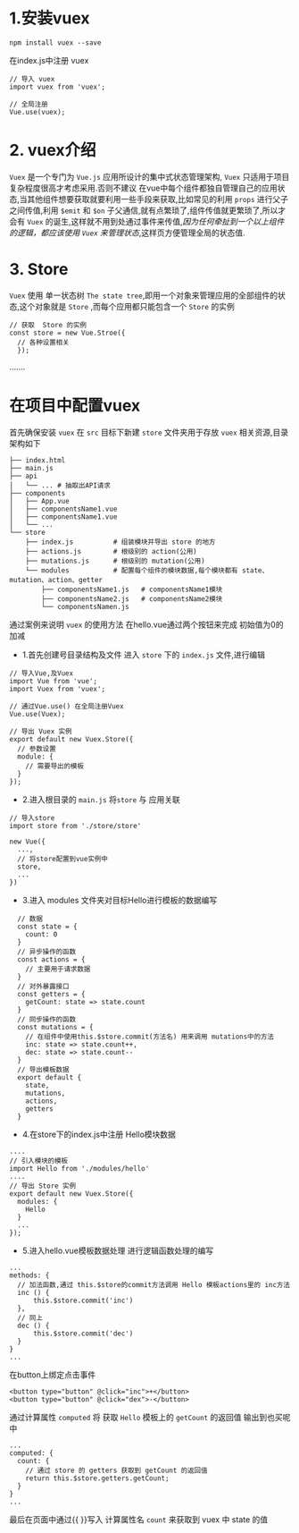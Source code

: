 
# 1.安装vuex
```
npm install vuex --save
```
在index.js中注册 vuex
```
// 导入 vuex
import vuex from 'vuex';

// 全局注册
Vue.use(vuex);
```
# 2. vuex介绍
  `Vuex` 是一个专门为 `Vue.js` 应用所设计的集中式状态管理架构, `Vuex` 只适用于项目复杂程度很高才考虑采用.否则不建议
在vue中每个组件都独自管理自己的应用状态,当其他组件想要获取就要利用一些手段来获取,比如常见的利用 `props` 进行父子之间传值,利用 `$emit` 和 `$on` 子父通信,就有点繁琐了,组件传值就更繁琐了,所以才会有 `Vuex` 的诞生,这样就不用到处通过事件来传值,*因为任何牵扯到一个以上组件的逻辑，都应该使用 `Vuex` 来管理状态*,这样页方便管理全局的状态值.
# 3. Store
  `Vuex` 使用 单一状态树 `The state tree`,即用一个对象来管理应用的全部组件的状态,这个对象就是 `Store` ,而每个应用都只能包含一个  `Store` 的实例
  ```
  // 获取  Store 的实例
  const store = new Vue.Stroe({
    // 各种设置相关
    });
  ```
  .......
# 在项目中配置vuex
首先确保安装 `vuex`
在 `src` 目标下新建 `store` 文件夹用于存放 `vuex` 相关资源,目录架构如下
```
├── index.html
├── main.js
├── api
│   └── ... # 抽取出API请求
├── components
│   ├── App.vue
│   ├── componentsName1.vue
│   ├── componentsName1.vue
│   └── ...
└── store
    ├── index.js          # 组装模块并导出 store 的地方
    ├── actions.js        # 根级别的 action(公用)
    ├── mutations.js      # 根级别的 mutation(公用)
    └── modules           # 配置每个组件的模块数据,每个模块都有 state、mutation、action、getter
        ├── componentsName1.js   # componentsName1模块
        ├── componentsName2.js   # componentsName2模块
        └── componentsNamen.js
```
通过案例来说明 `vuex` 的使用方法
在hello.vue通过两个按钮来完成 初始值为0的加减
- 1.首先创建号目录结构及文件
进入 `store` 下的 `index.js` 文件,进行编辑
```
// 导入Vue,及Vuex
import Vue from 'vue';
import Vuex from 'vuex';

// 通过Vue.use() 在全局注册Vuex
Vue.use(Vuex);

// 导出 Vuex 实例
export default new Vuex.Store({
  // 参数设置
  module: {
    // 需要导出的模板
  }
});
```
- 2.进入根目录的 `main.js` 将`store` 与 应用关联
```
// 导入store
import store from './store/store'

new Vue({
  ...,
  // 将store配置到vue实例中
  store,
  ...
})
```
- 3.进入 modules 文件夹对目标Hello进行模板的数据编写
```
  // 数据
  const state = {
    count: 0
  }
  // 异步操作的函数
  const actions = {
    // 主要用于请求数据
  }
  // 对外暴露接口
  const getters = {
    getCount: state => state.count
  }
  // 同步操作的函数
  const mutations = {
    // 在组件中使用this.$store.commit(方法名) 用来调用 mutations中的方法
    inc: state => state.count++,
    dec: state => state.count--
  }
  // 导出模板数据
  export default {
    state,
    mutations,
    actions,
    getters
  }
```
- 4.在store下的index.js中注册 Hello模块数据
```
....
// 引入模块的模板
import Hello from './modules/hello'
....
// 导出 Store 实例
export default new Vuex.Store({
  modules: {
    Hello
  }
  ...
});
```
- 5.进入hello.vue模板数据处理
进行逻辑函数处理的编写
```
...
methods: {
  // 加法函数,通过 this.$store的commit方法调用 Hello 模板actions里的 inc方法
  inc () {
      this.$store.commit('inc')
  },
  // 同上
  dec () {
      this.$store.commit('dec')
  }
}
...
```
在button上绑定点击事件
```
<button type="button" @click="inc">+</button>
<button type="button" @click="dex">-</button>
```
通过计算属性 `computed` 将 获取 `Hello` 模板上的 `getCount` 的返回值 输出到也买呢中
```
...
computed: {
  count: {
    // 通过 store 的 getters 获取到 getCount 的返回值
    return this.$store.getters.getCount;
  }
}
...
```
最后在页面中通过{{  }}写入 计算属性名 `count` 来获取到 vuex 中 state 的值
